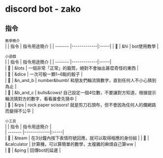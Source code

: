 discord bot - zako
===

## 指令


`教學簡介`  
|         | 指令        | 指令用途簡介                             | 
| ------- |-------------|:-----|
| :flags: | &hi         | bot使用教學 |  

`小遊戲`  
|         | 指令        | 指令用途簡介                             | 
| ------- |-------------|:-----|  
| :flags: | &lots       | 一個非常「正常」的籤筒，絕對不會抽出甚麼奇怪的東西  |    
| :flags: | &dice       | 一次可骰一顆1~6點的骰子 |  
| :flags: | &n_and_b    | number&bumb! 和朋友們輪流猜數字，直到任何人不小心猜到為止 |  
| :flags: | &b_and_c    | bulls&cows! 自己設定一個4位數，不要讓對方知道，根據提示輪流猜對方的數字，看看誰會先猜中 |  
| :flags: | &rps        | rock paper scissors! 就是剪刀石頭布，但不會因為任何人的爛網路而變得不公平 |  

`小工具`  
|         | 指令        | 指令用途簡介 |  
| ------- |-------------|:-----|  
| :flags: | &team       | 在3分鐘內按下表情符號回應，就可以取得相應的身份組 |
| :flags: | &calculator | 計算機，可以算簡單的數學，太複雜的麻煩自己算ww |  
| :flags: | &ping       | 回傳bot的延遲 |  

